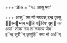 +++
title = "१८ आसु ष्मा"

+++
आसु᳓ ष्मा णो मघवन्न् इन्द्र पृत्सु  
अ᳡स्म᳓भ्यम् म᳓हि व᳓रिवः सुगं᳓ कः  
अपां᳓ तोक᳓स्य त᳓नयस्य जेष᳓  
इ᳓न्द्र सूरी᳓न् कृणुहि᳓ स्मा नो अर्ध᳓म्